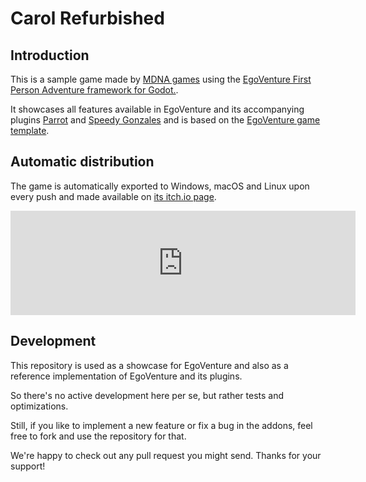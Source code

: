 # Carol Refurbished

## Introduction

This is a sample game made by [MDNA games](https://mdna-games.com) using the [EgoVenture First Person Adventure framework for Godot.](https://github.com/deep-entertainment/egoventure).

It showcases all features available in EgoVenture and its accompanying plugins [Parrot](https://github.com/deep-entertainment/parrot) and [Speedy Gonzales](https://github.com/deep-entertainment/speedy_gonzales) and is based on the [EgoVenture game template](https://github.com/deep-entertainment/egoventure-game-template).

## Automatic distribution

The game is automatically exported to Windows, macOS and Linux upon every push and made available on [its itch.io page](https://deepgames.itch.io/carol-refurbished).

<iframe frameborder="0" src="https://itch.io/embed/962439" width="552" height="167"><a href="https://deepgames.itch.io/carol-refurbished">Carol refurbished by deep entertainment</a></iframe>

## Development

This repository is used as a showcase for EgoVenture and also as a reference implementation of EgoVenture and its plugins.

So there's no active development here per se, but rather tests and optimizations.

Still, if you like to implement a new feature or fix a bug in the addons, feel free to fork and use the repository for that.

We're happy to check out any pull request you might send. Thanks for your support!
